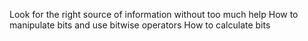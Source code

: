 Look for the right source of information without too much help
How to manipulate bits and use bitwise operators 
How to calculate bits
